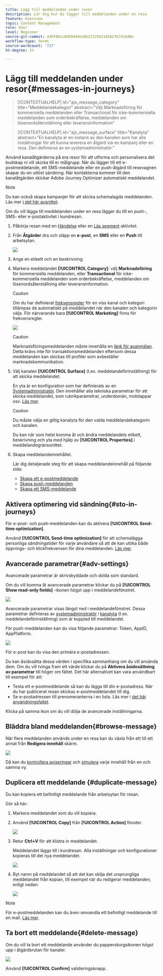 ```yaml
---
title: Lägg till meddelanden under resor
description: Lär dig hur du lägger till meddelanden under en resa
feature: Overview
topic: Content Management
role: User
level: Beginner
source-git-commit: a36f0b1c8d59d49e38b21725621d5b276741bd8e
workflow-type: tm+mt
source-wordcount: '727'
ht-degree: 1%

---
```



# Lägg till meddelanden under resor{#messages-in-journeys}

>[!CONTEXTUALHELP]
>id="ajo_message_category"
>title="Meddelandekategori"
>abstract="Välj Marknadsföring för kommersiella meddelanden eller Transactional för icke-kommersiella meddelanden som orderbekräftelse, meddelanden om lösenordsåterställning eller leveransinformation"

>[!CONTEXTUALHELP]
>id="ajo_message_surface"
>title="Kanalyta"
>abstract="En kanalyta är en instans av den kanalen som har alla inställningar för att kunna leverera en åtgärd via en kampanj eller en resa. Den definieras av en systemadministratör."

Använd kanalåtgärderna på era resor för att utforma och personalisera det budskap ni vill skicka till er målgrupp. När du lägger till ett e-postmeddelande, ett SMS-meddelande eller en push-åtgärd till resevagnen skapar du en utlöst sändning. När kontakterna kommer till den kanalåtgärden skickar Adobe Journey Optimizer automatiskt meddelandet.


>[!NOTE]
>Du kan också skapa kampanjer för att skicka schemalagda meddelanden. Läs mer [i det här avsnittet](../campaigns/get-started-with-campaigns.md).


Om du vill lägga till meddelanden under en resa lägger du till en push-, SMS- eller e-postaktivitet i kundresan.

1. Påbörja resan med en [Händelse](../building-journeys/general-events.md) eller en [Läs segment](../building-journeys/read-segment.md) aktivitet.

1. Från **Åtgärder** dra och släpp en **e-post**, en **SMS** eller en **Push** till arbetsytan.

   ![](assets/add-a-message.png)

1. Ange en etikett och en beskrivning.

1. Markera meddelandet **[!UICONTROL Category]**: välj **Marknadsföring** för kommersiella meddelanden, eller **Transactional** för icke-kommersiella meddelanden som orderbekräftelse, meddelanden om lösenordsåterställning eller leveransinformation.

   >[!CAUTION]
   >
   >Om du har definierat [frekvensregler](../configuration/frequency-rules.md) för en viss kanal och kategori tillämpas de automatiskt på meddelandet när den kanalen och kategorin väljs. För närvarande bara **[!UICONTROL Marketing]** finns för frekvensregler.

   ![](assets/inline-message-category.png)

   >[!CAUTION]
   >
   >Marknadsföringsmeddelanden måste innehålla en [länk för avanmälan](../messages/consent.md#opt-out-management). Detta krävs inte för transaktionsmeddelanden eftersom dessa meddelanden kan skickas till profiler som avbeställer marknadskommunikation.

1. Välj kanalen **[!UICONTROL Surface]** (t.ex. meddelandeförinställning) för att skicka meddelandet.

   En yta är en konfiguration som har definierats av en [Systemadministratör](../start/path/administrator.md). Den innehåller alla tekniska parametrar för att skicka meddelandet, som rubrikparametrar, underdomän, mobilappar osv. [Läs mer](../configuration/channel-surfaces.md).

   >[!CAUTION]
   >
   >Du måste välja en giltig kanalyta för den valda meddelandekategorin och kanalen.

   Du kan när som helst komma åt och ändra meddelandets etikett, beskrivning och yta med hjälp av **[!UICONTROL Properties]** i meddelandegränssnittet.

1. Skapa meddelandeinnehållet.

   Lär dig detaljerade steg för att skapa meddelandeinnehåll på följande sida:

   * [Skapa ett e-postmeddelande](create-email.md)
   * [Skapa push-meddelanden](create-push.md)
   * [Skapa ett SMS-meddelande](create-sms.md)

## Aktivera optimering vid sändning{#sto-in-journeys}

För e-post- och push-meddelanden kan du aktivera **[!UICONTROL Send-time optimization]**.

Använd **[!UICONTROL Send-time optimization]** för att schemalägga personliga sändningstider för varje användare så att de kan utöka både öppnings- och klickfrekvensen för dina meddelanden. [Läs mer](../messages/send-time-optimization.md).

## Avancerade parametrar{#adv-settings}

Avancerade parametrar är skrivskyddade och dolda som standard.

Om du vill komma åt avancerade parametrar klickar du på **[!UICONTROL Show read-only fields]** -ikonen högst upp i meddelandefönstret.

![](assets/show-read-only.png)

Avancerade parametrar visas längst ned i meddelandefönstret. Dessa parametrar definieras av [systemadministratör](../start/path/administrator.md) i [kanalyta](../configuration/channel-surfaces.md) (t.ex. meddelandeförinställning) som är kopplad till meddelandet.

För push-meddelanden kan du visa följande parametrar: Token, AppID, AppPlatform.

![](assets/push-adv-parameters.png)

För e-post kan du visa den primära e-postadressen.

Du kan åsidosätta dessa värden i specifika sammanhang om du vill använda dem. Om du vill tvinga fram ett värde klickar du på **Aktivera åsidosättning av parametrar** till höger om fältet. Det här alternativet kan vara användbart till exempel för att:

* Testa ett e-postmeddelande så kan du lägga till din e-postadress. När du har publicerat resan skickas e-postmeddelandet till dig.
* Se e-postadressen till prenumeranterna i en lista. Läs mer i [det här användningsfallet](../building-journeys/message-to-subscribers-uc.md).

Klicka på samma ikon om du vill dölja de avancerade inställningarna.

## Bläddra bland meddelanden{#browse-message}

När flera meddelanden används under en resa kan du växla från ett till ett annat från **Redigera innehåll** skärm.

![](assets/inline-messages-multi-content.png)

Då kan du [kontrollera aviseringar](alerts.md) och [simulera](../design/preview.md) varje innehåll från en och samma vy.

## Duplicera ett meddelande {#duplicate-message}

Du kan kopiera ett befintligt meddelande från arbetsytan för resan.

Gör så här:

1. Markera meddelandet som du vill kopiera.

1. Använd **[!UICONTROL Copy]** från **[!UICONTROL Action]** fönster.

   ![](assets/message-duplicate.png)

1. Retur **Ctrl+V** för att klistra in meddelandet.

   Meddelandet läggs till i kundresan. Alla inställningar och konfigurationer kopieras till det nya meddelandet.

   ![](assets/message-duplicated.png)

1. Byt namn på meddelandet så att det kan skilja det ursprungliga meddelandet från kopian, till exempel när du redigerar meddelanden, enligt nedan:

   ![](assets/multi-message.png)


>[!NOTE]
>
>För e-postmeddelanden kan du även omvandla ett befintligt meddelande till en mall. [Läs mer](../design/email-templates.md).

## Ta bort ett meddelande{#delete-message}

Om du vill ta bort ett meddelande använder du papperskorgsikonen högst upp i åtgärdsrutan för kanaler.

![](assets/delete-message.png)

Använd **[!UICONTROL Confirm]** valideringsknapp.
